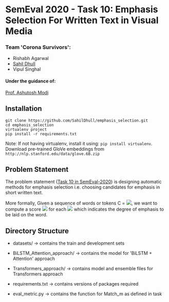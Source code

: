 # SemEval 2020 - Task 10: Emphasis Selection For Written Text in Visual Media

### Team 'Corona Survivors':
- Rishabh Agarwal
- [Sahil Dhull](https://sahildhull.github.io/)
- Vipul Singhal

#### Under the guidance of:
[Prof. Ashutosh Modi](https://ashutosh-modi.github.io/)

## Installation
```
git clone https://github.com/SahilDhull/emphasis_selection.git
cd emphasis_selection
virtualenv project
pip install -r requirements.txt
```

Note: If not having virtualenv, install it using: `pip install virtualenv`.
Download pre-trained GloVe embeddings from `http://nlp.stanford.edu/data/glove.6B.zip`

## Problem Statement
The problem statement ([Task 10 in SemEval-2020](https://competitions.codalab.org/competitions/20815)) is designing automatic methods for emphasis selection i.e. choosing candidates for emphasis in short written text.

More formally,
Given a sequence of words or tokens C = <img src="https://render.githubusercontent.com/render/math?math=\{ x_1, x_2, ..., x_n \}">, we want to compute a score <img src="https://render.githubusercontent.com/render/math?math=S_i"> for each <img src="https://render.githubusercontent.com/render/math?math=x_i"> which indicates the degree of emphasis to be laid on the word.

## Directory Structure
- datasets/ -> contains the train and development sets

- BiLSTM_Attention_approach/ -> contains the model for 'BiLSTM + Attention' approach

- Transformers_approach/ -> contains model and ensemble files for Transformers approach

- requirements.txt -> contains versions of packages required

- eval_metric.py -> contains the function for Match_m as defined in task
